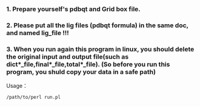 ### 1. Prepare yourself's pdbqt and Grid box file.  

### 2. Please put all the lig files (pdbqt formula) in the same doc, and named lig_file !!!  

### 3. When you run again this program in linux, you should delete the original input and output file(such as dict*_file,final*_file,total*_file). (So before you run this program, you shuld copy your data in a safe path)  

Usage：
```
/path/to/perl run.pl
```
 
